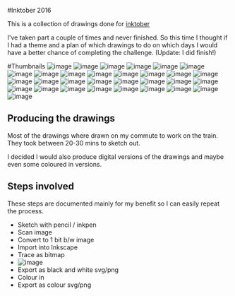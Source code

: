 #Inktober 2016

This is a collection of drawings done for [inktober](http://mrjakeparker.com/inktober)

I've taken part a couple of times and never finished. So this time I thought if I had a theme and a plan of which drawings to do on which days I would have a better chance of completing the challenge. (Update: I did finish!)

#Thumbnails
![image](./thumbnails/gopher-1.png)
![image](./thumbnails/gopher-2.png)
![image](./thumbnails/gopher-3.png)
![image](./thumbnails/gopher-4.png)
![image](./thumbnails/gopher-5.png)
![image](./thumbnails/gopher-6.png)
![image](./thumbnails/gopher-7.png)
![image](./thumbnails/gopher-8.png)
![image](./thumbnails/gopher-9.png)
![image](./thumbnails/gopher-10.png)
![image](./thumbnails/gopher-11.png)
![image](./thumbnails/gopher-12.png)
![image](./thumbnails/gopher-13.png)
![image](./thumbnails/gopher-14.png)
![image](./thumbnails/gopher-15.png)
![image](./thumbnails/gopher-16.png)
![image](./thumbnails/gopher-17.png)
![image](./thumbnails/gopher-18.png)
![image](./thumbnails/gopher-19.png)
![image](./thumbnails/gopher-20.png)
![image](./thumbnails/gopher-21.png)
![image](./thumbnails/gopher-22.png)
![image](./thumbnails/gopher-23.png)
![image](./thumbnails/gopher-24.png)
![image](./thumbnails/gopher-25.png)
![image](./thumbnails/gopher-26.png)
![image](./thumbnails/gopher-27.png)
![image](./thumbnails/gopher-28.png)
![image](./thumbnails/gopher-29.png)
![image](./thumbnails/gopher-30.png)
![image](./thumbnails/gopher-31.png)


## Producing the drawings
Most of the drawings where drawn on my commute to work on the train.  They took between 20-30 mins to sketch out.

I decided I would also produce digital versions of the drawings and maybe even some coloured in versions.

## Steps involved
These steps are documented mainly for my benefit so I can easily repeat the process.

* Sketch with pencil / inkpen
* Scan image
* Convert to 1 bit b/w image
* Import into Inkscape
* Trace as bitmap
* ![image](settings.png)
* Export as black and white svg/png
* Colour in
* Export as colour svg/png
